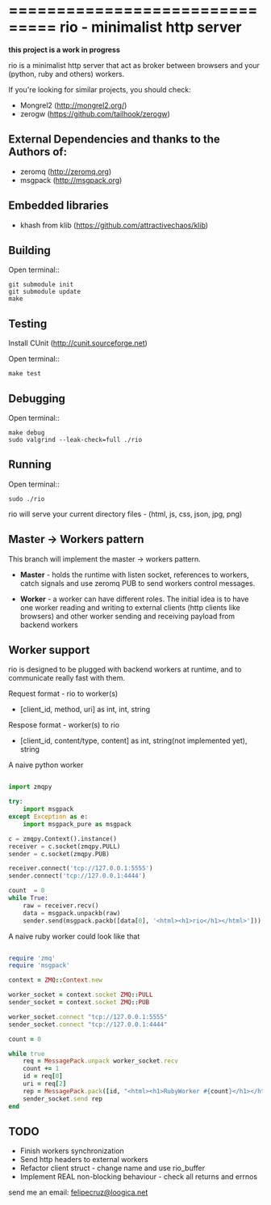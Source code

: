 ===============================
rio - minimalist http server 
===============================

**this project is a work in progress**

rio is a minimalist http server that act as broker between browsers and your (python, ruby and others) workers.

If you're looking for similar projects, you should check:

* Mongrel2 (http://mongrel2.org/)
* zerogw (https://github.com/tailhook/zerogw)


External Dependencies and thanks to the Authors of:
------------

* zeromq (http://zeromq.org) 
* msgpack (http://msgpack.org)


Embedded libraries
-----------------

* khash from klib (https://github.com/attractivechaos/klib)


Building
--------

Open terminal::
    
    git submodule init
    git submodule update
    make

Testing
--------

Install CUnit (http://cunit.sourceforge.net)

Open terminal::
    
    make test

Debugging
--------

Open terminal::

    make debug
    sudo valgrind --leak-check=full ./rio
    

Running
-------

Open terminal::
    
    sudo ./rio

rio will serve your current directory files - (html, js, css, json, jpg, png)




Master -> Workers pattern
-------------------------

This branch will implement the master -> workers pattern. 

* **Master** - holds the runtime with listen socket, references to workers, catch signals and use zeromq PUB to send workers control messages. 

* **Worker** - a worker can have different roles. The initial idea is to have one worker reading and writing to external clients (http clients like browsers) and other worker sending and receiving payload from backend workers


Worker support
---------------------------

rio is designed to be plugged with backend workers at runtime, and to communicate really fast with them.

Request format - rio to worker(s)

* [client_id, method, uri] as int, int, string


Respose format - worker(s) to rio

* [client_id, content/type, content] as int, string(not implemented yet), string

A naive python worker

```python

import zmqpy

try:
    import msgpack
except Exception as e:
    import msgpack_pure as msgpack

c = zmqpy.Context().instance()
receiver = c.socket(zmqpy.PULL)
sender = c.socket(zmqpy.PUB)

receiver.connect('tcp://127.0.0.1:5555')
sender.connect('tcp://127.0.0.1:4444')

count  = 0
while True:
    raw = receiver.recv()
    data = msgpack.unpackb(raw)
    sender.send(msgpack.packb([data[0], '<html><h1>rio</h1></html>']))
```

A naive ruby worker could look like that

```ruby

require 'zmq'
require 'msgpack'

context = ZMQ::Context.new

worker_socket = context.socket ZMQ::PULL
sender_socket = context.socket ZMQ::PUB

worker_socket.connect "tcp://127.0.0.1:5555"
sender_socket.connect "tcp://127.0.0.1:4444"

count = 0

while true
    req = MessagePack.unpack worker_socket.recv
    count += 1
    id = req[0]
    uri = req[2]
    rep = MessagePack.pack([id, "<html><h1>RubyWorker #{count}</h1></html>"])
    sender_socket.send rep
end
```

TODO
----

* Finish workers synchronization
* Send http headers to external workers
* Refactor client struct - change name and use rio_buffer
* Implement REAL non-blocking behaviour - check all returns and errnos


send me an email: felipecruz@loogica.net

